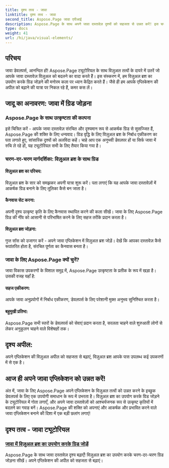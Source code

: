 ```yaml
---
title: दृश्य तत्व - जावा
linktitle: दृश्य तत्व - जावा
second_title: Aspose.Page जावा एपीआई
description: Aspose.Page के साथ अपने जावा दस्तावेज़ दृश्यों को सहजता से उन्नत करें! इस चरण-दर-चरण ट्यूटोरियल में विज़ुअल ब्रश का उपयोग करके ग्रिड जोड़कर अपने एप्लिकेशन को बेहतर बनाना सीखें।
type: docs
weight: 41
url: /hi/java/visual-elements/
---
```

## परिचय

जावा डेवलपर्स, आनन्दित हों! Aspose.Page ट्यूटोरियल के साथ विज़ुअल तत्वों के दायरे में उतरें जो आपके जावा दस्तावेज़ विज़ुअल को बदलने का वादा करते हैं। इस संस्करण में, हम विज़ुअल ब्रश का उपयोग करके ग्रिड जोड़ने की मनोरम कला पर ध्यान केंद्रित करते हैं। जैसे ही हम आपके एप्लिकेशन की अपील को बढ़ाने की यात्रा पर निकल रहे हैं, कमर कस लें।

## जादू का अनावरण: जावा में ग्रिड जोड़ना

### Aspose.Page के साथ उत्कृष्टता की कल्पना
इसे चित्रित करें - आपके जावा दस्तावेज़ संरचित और दृश्यमान रूप से आकर्षक ग्रिड से सुसज्जित हैं, Aspose.Page की शक्ति के लिए धन्यवाद। ग्रिड वृद्धि के लिए विज़ुअल ब्रश के निर्बाध एकीकरण का पता लगाते हुए, सांसारिक दृश्यों को अलविदा कहें। चाहे आप एक अनुभवी डेवलपर हों या सिर्फ जावा में रुचि ले रहे हों, यह ट्यूटोरियल सभी के लिए तैयार किया गया है।

### चरण-दर-चरण मार्गदर्शिका: विज़ुअल ब्रश के साथ ग्रिड

#### विज़ुअल ब्रश का परिचय:
विज़ुअल ब्रश के सार को समझकर अपनी यात्रा शुरू करें। पता लगाएं कि यह आपके जावा दस्तावेज़ों में आकर्षक ग्रिड बनाने के लिए तूलिका कैसे बन जाता है।

#### कैनवास सेट करना:
अपनी दृश्य उत्कृष्ट कृति के लिए कैनवास स्थापित करने की कला सीखें। जावा के लिए Aspose.Page ग्रिड की नींव को आसानी से परिभाषित करने के लिए सहज तरीके प्रदान करता है।

#### विज़ुअल ब्रश जोड़ना:
गुप्त सॉस को उजागर करें - अपने जावा एप्लिकेशन में विज़ुअल ब्रश जोड़ें। देखें कि आपका दस्तावेज़ कैसे रूपांतरित होता है, संरचित पूर्णता का कैनवास बनता है।

### जावा के लिए Aspose.Page क्यों चुनें?

जावा विकास उपकरणों के विशाल समुद्र में, Aspose.Page उत्कृष्टता के प्रतीक के रूप में खड़ा है। उसकी वजह यहाँ है:

#### सहज एकीकरण:
आपके जावा अनुप्रयोगों में निर्बाध एकीकरण, डेवलपर्स के लिए परेशानी मुक्त अनुभव सुनिश्चित करता है।

#### बहुमुखी प्रतिभा:
Aspose.Page सभी स्तरों के डेवलपर्स को सेवाएं प्रदान करता है, सरलता चाहने वाले शुरुआती लोगों से लेकर अनुकूलन चाहने वाले विशेषज्ञों तक।

## दृश्य अपील:
अपने एप्लिकेशन की विज़ुअल अपील को सहजता से बढ़ाएं, विज़ुअल ब्रश आपके पास उपलब्ध कई उपकरणों में से एक है।

## आज ही अपने जावा एप्लिकेशन को उन्नत करें!

अंत में, जावा के लिए Aspose.Page अपने एप्लिकेशन के विज़ुअल तत्वों को उन्नत करने के इच्छुक डेवलपर्स के लिए एक उपयोगी समाधान के रूप में उभरता है। विज़ुअल ब्रश का उपयोग करके ग्रिड जोड़ने के ट्यूटोरियल में गोता लगाएँ, और अपने जावा दस्तावेज़ों को आश्चर्यजनक रूप से उत्कृष्ट कृतियों में बदलने का गवाह बनें। Aspose.Page की शक्ति को अपनाएं और आकर्षक और प्रभावित करने वाले जावा एप्लिकेशन बनाने की दिशा में एक बड़ी छलांग लगाएं!
## दृश्य तत्व - जावा ट्यूटोरियल
### [जावा में विज़ुअल ब्रश का उपयोग करके ग्रिड जोड़ें](./add-grid/)
Aspose.Page के साथ जावा दस्तावेज़ दृश्य बढ़ाएँ! विज़ुअल ब्रश का उपयोग करके चरण-दर-चरण ग्रिड जोड़ना सीखें। अपने एप्लिकेशन की अपील को सहजता से बढ़ाएं।